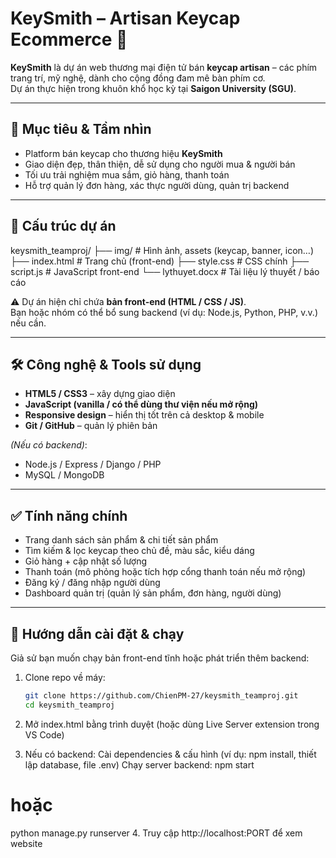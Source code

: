 # KeySmith – Artisan Keycap Ecommerce 🎹  

**KeySmith** là dự án web thương mại điện tử bán **keycap artisan** – các phím trang trí, mỹ nghệ, dành cho cộng đồng đam mê bàn phím cơ.  
Dự án thực hiện trong khuôn khổ học kỳ tại **Saigon University (SGU)**.  

---

## 🎯 Mục tiêu & Tầm nhìn  

- Platform bán keycap cho thương hiệu **KeySmith**  
- Giao diện đẹp, thân thiện, dễ sử dụng cho người mua & người bán  
- Tối ưu trải nghiệm mua sắm, giỏ hàng, thanh toán  
- Hỗ trợ quản lý đơn hàng, xác thực người dùng, quản trị backend  

---

## 📂 Cấu trúc dự án  

keysmith_teamproj/
├── img/ # Hình ảnh, assets (keycap, banner, icon…)
├── index.html # Trang chủ (front-end)
├── style.css # CSS chính
├── script.js # JavaScript front-end
└── lythuyet.docx # Tài liệu lý thuyết / báo cáo


⚠️ Dự án hiện chỉ chứa **bản front-end (HTML / CSS / JS)**.  
Bạn hoặc nhóm có thể bổ sung backend (ví dụ: Node.js, Python, PHP, v.v.) nếu cần.  

---

## 🛠 Công nghệ & Tools sử dụng  

- **HTML5 / CSS3** – xây dựng giao diện  
- **JavaScript (vanilla / có thể dùng thư viện nếu mở rộng)**  
- **Responsive design** – hiển thị tốt trên cả desktop & mobile  
- **Git / GitHub** – quản lý phiên bản  

_(Nếu có backend)_:  
- Node.js / Express / Django / PHP  
- MySQL / MongoDB  

---

## ✅ Tính năng chính  

- Trang danh sách sản phẩm & chi tiết sản phẩm  
- Tìm kiếm & lọc keycap theo chủ đề, màu sắc, kiểu dáng  
- Giỏ hàng + cập nhật số lượng  
- Thanh toán (mô phỏng hoặc tích hợp cổng thanh toán nếu mở rộng)  
- Đăng ký / đăng nhập người dùng  
- Dashboard quản trị (quản lý sản phẩm, đơn hàng, người dùng)  

---

## 🚀 Hướng dẫn cài đặt & chạy  

Giả sử bạn muốn chạy bản front-end tĩnh hoặc phát triển thêm backend:  

1. Clone repo về máy:  

   ```bash
   git clone https://github.com/ChienPM-27/keysmith_teamproj.git
   cd keysmith_teamproj
2. Mở index.html bằng trình duyệt (hoặc dùng Live Server extension trong VS Code)

3. Nếu có backend:
  Cài dependencies & cấu hình (ví dụ: npm install, thiết lập database, file .env)
  Chạy server backend:
  npm start
  # hoặc
  python manage.py runserver
4. Truy cập http://localhost:PORT để xem website
